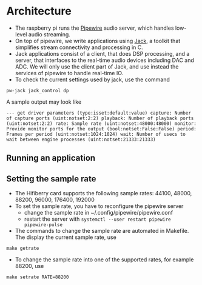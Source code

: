 # Architecture

- The raspberry pi runs the [Pipewire](https://pipewire.org/) audio server, which handles low-level audio streaming.
- On top of pipewire, we write applications using [Jack](https://jackaudio.org/), a toolkit that simplifies stream connectivity and processing in C.
- Jack applications consist of a client, that does DSP processing, and a server, that interfaces to the real-time audio devices including DAC and ADC. We will only use the client part of Jack, and use instead the services of pipewire to handle real-time IO.
- To check the current settings used by jack, use the command

``
pw-jack jack_control dp
``

A sample output may look like

``
--- get driver parameters (type:isset:default:value)
             capture: Number of capture ports (uint:notset:2:2)
            playback: Number of playback ports (uint:notset:2:2)
                rate: Sample rate (uint:notset:48000:48000)
             monitor: Provide monitor ports for the output (bool:notset:False:False)
              period: Frames per period (uint:notset:1024:1024)
                wait: Number of usecs to wait between engine processes (uint:notset:21333:21333)
``

## Running an application

## Setting the sample rate

- The Hifiberry card supports the following sample rates: 44100, 48000, 88200, 96000, 176400, 192000
- To set the sample rate, you have to reconfigure the pipewire server
   - change the sample rate in ~/.config/pipewire/pipewire.conf
   - restart the server with ``systemctl --user restart pipewire pipewire-pulse``
 - The commands to change the sample rate are automated in Makefile. The display the current sample rate, use

``
make getrate
``
 - To change the sample rate into one of the supported rates, for example 88200, use

``
make setrate RATE=88200
``
